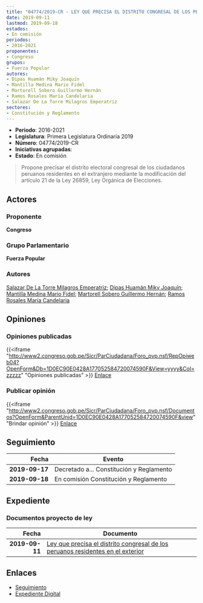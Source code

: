 ```yaml
---
title: "04774/2019-CR - LEY QUE PRECISA EL DISTRITO CONGRESAL DE LOS PERUANOS RESIDENTES EN EL EXTERIOR"
date: 2019-09-11
lastmod: 2019-09-18
estados:
- En comisión
periodos:
- 2016-2021
proponentes:
- Congreso
grupos:
- Fuerza Popular
autores:
- Dipas Huamán Miky Joaquín
- Mantilla Medina Mario Fidel
- Martorell Sobero Guillermo Hernán
- Ramos Rosales María Candelaria
- Salazar De La Torre Milagros Emperatriz
sectores:
- Constitución y Reglamento
---
```

- **Periodo**: 2016-2021
- **Legislatura**: Primera Legislatura Ordinaria 2019
- **Número**: 04774/2019-CR
- **Iniciativas agrupadas**: 
- **Estado**: En comisión

> Propone precisar el distrito electoral congresal de los ciudadanos peruanos residentes en el extranjero mediante la modificación del artículo 21 de la Ley 26859, Ley Orgánica de Elecciones.


## Actores

### Proponente

**Congreso**

### Grupo Parlamentario

**Fuerza Popular**

### Autores

[Salazar De La Torre Milagros Emperatriz](mailto:mailto:msalazard@congreso.gob.pe); [Dipas Huamán Miky Joaquín](mailto:mailto:mdipas@congreso.gob.pe); [Mantilla Medina Mario Fidel](mailto:mailto:mmantilla@congreso.gob.pe); [Martorell Sobero Guillermo Hernán](mailto:mailto:gmartorell@congreso.gob.pe); [Ramos Rosales María Candelaria](mailto:mailto:mramosr@congreso.gob.pe)

## Opiniones

### Opiniones publicadas

{{<iframe "http://www2.congreso.gob.pe/Sicr/ParCiudadana/Foro_pvp.nsf/RepOpiweb04?OpenForm&Db=1D0EC90E0428A177052584720074590F&View=yyyy&Col=zzzzz" "Opiniones publicadas" >}}
[Enlace](http://www2.congreso.gob.pe/Sicr/ParCiudadana/Foro_pvp.nsf/RepOpiweb04?OpenForm&Db=1D0EC90E0428A177052584720074590F&View=yyyy&Col=zzzzz)

### Publicar opinión

{{<iframe "http://www2.congreso.gob.pe/Sicr/ParCiudadana/Foro_pvp.nsf/Documentos?OpenForm&ParentUnid=1D0EC90E0428A177052584720074590F&view" "Brindar opinión" >}}
[Enlace](http://www2.congreso.gob.pe/Sicr/ParCiudadana/Foro_pvp.nsf/Documentos?OpenForm&ParentUnid=1D0EC90E0428A177052584720074590F&view)


## Seguimiento

| Fecha | Evento |
|------:|--------|
| **2019-09-17** | Decretado a... Constitución y Reglamento |
| **2019-09-18** | En comisión Constitución y Reglamento |

## Expediente

### Documentos proyecto de ley

| Fecha | Documento |
|------:|-----------|
| **2019-09-11** | [Ley que precisa el distrito congresal de los peruanos residentes en el exterior](http://www.leyes.congreso.gob.pe/Documentos/2016_2021/Proyectos_de_Ley_y_de_Resoluciones_Legislativas/PL0477420190911.pdf) |

## Enlaces

- [Seguimiento](http://www2.congreso.gob.pe/Sicr/TraDocEstProc/CLProLey2016.nsf/f7fff46988ca05b1052578e100829cc7/c571db7a2cd8cf6c0525847200807cdb?OpenDocument)
- [Expediente Digital](http://www2.congreso.gob.pe/Sicr/TraDocEstProc/Expvirt_2011.nsf/visbusqptramdoc1621/04774?opendocument)

